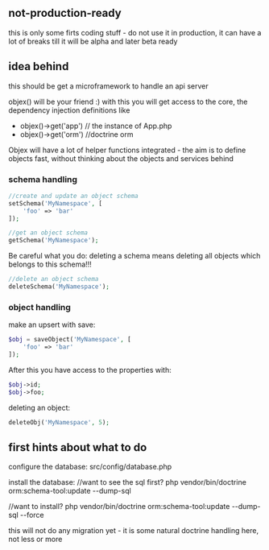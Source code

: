 ## not-production-ready
this is only some firts coding stuff - do not use it in production, it can have a lot of breaks till it will be alpha and later beta ready


## idea behind
this should be get a microframework to handle an api server  

objex() will be your friend :) with this you will get access to the core, the dependency injection definitions like

- objex()->get('app') // the instance of App.php
- objex()->get('orm') //doctrine orm

Objex will have a lot of helper functions integrated - the aim is to define objects fast, without 
thinking about the objects and services behind

### schema handling

```php
//create and update an object schema
setSchema('MyNamespace', [
    'foo' => 'bar'
]);
```

```php
//get an object schema
getSchema('MyNamespace');
```

Be careful what you do: deleting a schema means deleting all objects which belongs to this schema!!!

```php
//delete an object schema
deleteSchema('MyNamespace');
```


### object handling

make an upsert with save:

```php
$obj = saveObject('MyNamespace', [
    'foo' => 'bar'
]);
```

After this you have access to the properties with:

```php
$obj->id;
$obj->foo;
```

deleting an object:

```php
deleteObj('MyNamespace', 5);
```
## first hints about what to do

configure the database: 
src/config/database.php

install the database:
//want to see the sql first?
php vendor/bin/doctrine orm:schema-tool:update --dump-sql

//want to install?
php vendor/bin/doctrine orm:schema-tool:update --dump-sql --force

this will not do any migration yet - it is some natural doctrine handling here, not less or more